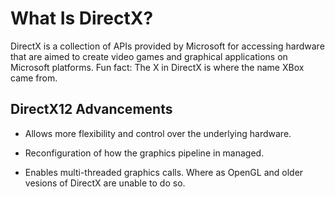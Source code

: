 # What Is DirectX?

DirectX is a collection of APIs provided by Microsoft for accessing hardware that are aimed to create video games and graphical applications on Microsoft platforms.
Fun fact: The X in DirectX is where the name XBox came from.

## DirectX12 Advancements

* Allows more flexibility and control over the underlying hardware.

* Reconfiguration of how the graphics pipeline in managed.

* Enables multi-threaded graphics calls. Where as OpenGL and older vesions of DirectX are unable to do so.
